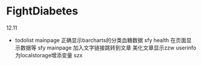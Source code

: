# FightDiabetes
12.11
+ todolist
mainpage 正确显示barcharts的分类血糖数据 sfy
health 在页面显示数据等 sfy
mainpage 加入文字链接跳转到文章 美化文章显示zzw
userinfo 为localstorage增添变量 szx

